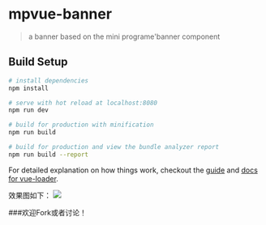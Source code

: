 # mpvue-banner

> a banner based on the mini programe'banner component

## Build Setup

``` bash
# install dependencies
npm install

# serve with hot reload at localhost:8080
npm run dev

# build for production with minification
npm run build

# build for production and view the bundle analyzer report
npm run build --report
```

For detailed explanation on how things work, checkout the [guide](http://vuejs-templates.github.io/webpack/) and [docs for vue-loader](http://vuejs.github.io/vue-loader).

效果图如下：
![](https://user-gold-cdn.xitu.io/2018/9/13/165d1efc2c03b929?w=822&h=660&f=jpeg&s=132377)  
  
  ###欢迎Fork或者讨论！
